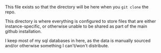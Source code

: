 This file exists so that the directory will be here when you `git clone` the
repo.

This directory is where everything is configured to store files that are
either instance-specific, or otherwise unable to be shared as part of the main
github installation.

I keep most of my sql databases in here, as the data is manually sourced and/or
otherwise something I can't/won't distribute.
